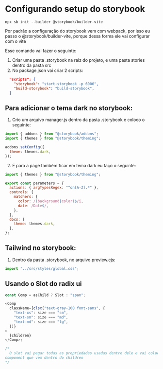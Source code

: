 # Configurando setup do storybook

`npx sb init --builder @storybook/builder-vite`

Por padrão a configuração do storybook vem com webpack, por isso eu passo o
@storybook/builder-vite, porque dessa forma ele vai configurar com o vite

Esse comando vai fazer o seguinte:

1. Criar uma pasta .storybook na raiz do projeto, e uma pasta stories dentro da pasta src
2. No package.json vai criar 2 scripts:

```json
  "scripts": {
    "storybook": "start-storybook -p 6006",
    "build-storybook": "build-storybook",
  }
```

## Para adicionar o tema dark no storybook:

1. Crio um arquivo manager.js dentro da pasta .storybook e coloco o seguinte:

```js
import { addons } from "@storybook/addons";
import { themes } from "@storybook/theming";

addons.setConfig({
  theme: themes.dark,
});
```

2. E para a page também ficar em tema dark eu faço o seguinte:

```js
import { themes } from "@storybook/theming";

export const parameters = {
  actions: { argTypesRegex: "^on[A-Z].*" },
  controls: {
    matchers: {
      color: /(background|color)$/i,
      date: /Date$/,
    },
  },
  docs: {
    theme: themes.dark,
  },
};
```

## Tailwind no storybook:

1. Dentro da pasta .storybook, no arquivo preview.cjs:

```js
import "../src/styles/global.css";
```

## Usando o Slot do radix ui

```js
const Comp = asChild ? Slot : "span";

<Comp
  className={clsx("text-gray-100 font-sans", {
    "text-xs": size === "sm",
    "text-sm": size === "md",
    "text-md": size === "lg",
  })}
>
  {children}
</Comp>;

/*
  O slot vai pegar todas as propriedades usadas dentro dele e vai colocar dentro do primeiro 
component que vem dentro do children
*/
```
